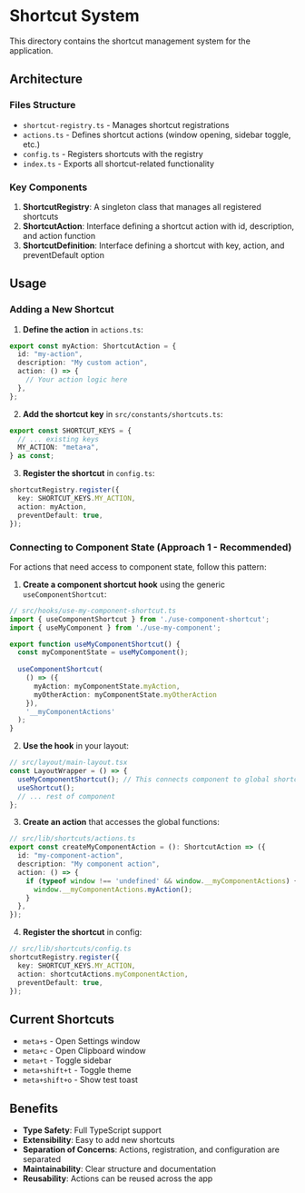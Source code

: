 # Shortcut System

This directory contains the shortcut management system for the application.

## Architecture

### Files Structure

- `shortcut-registry.ts` - Manages shortcut registrations
- `actions.ts` - Defines shortcut actions (window opening, sidebar toggle, etc.)
- `config.ts` - Registers shortcuts with the registry
- `index.ts` - Exports all shortcut-related functionality

### Key Components

1. **ShortcutRegistry**: A singleton class that manages all registered shortcuts
2. **ShortcutAction**: Interface defining a shortcut action with id, description, and action function
3. **ShortcutDefinition**: Interface defining a shortcut with key, action, and preventDefault option

## Usage

### Adding a New Shortcut

1. **Define the action** in `actions.ts`:
```typescript
export const myAction: ShortcutAction = {
  id: "my-action",
  description: "My custom action",
  action: () => {
    // Your action logic here
  },
};
```

2. **Add the shortcut key** in `src/constants/shortcuts.ts`:
```typescript
export const SHORTCUT_KEYS = {
  // ... existing keys
  MY_ACTION: "meta+a",
} as const;
```

3. **Register the shortcut** in `config.ts`:
```typescript
shortcutRegistry.register({
  key: SHORTCUT_KEYS.MY_ACTION,
  action: myAction,
  preventDefault: true,
});
```

### Connecting to Component State (Approach 1 - Recommended)

For actions that need access to component state, follow this pattern:

1. **Create a component shortcut hook** using the generic `useComponentShortcut`:
```typescript
// src/hooks/use-my-component-shortcut.ts
import { useComponentShortcut } from './use-component-shortcut';
import { useMyComponent } from './use-my-component';

export function useMyComponentShortcut() {
  const myComponentState = useMyComponent();
  
  useComponentShortcut(
    () => ({ 
      myAction: myComponentState.myAction,
      myOtherAction: myComponentState.myOtherAction 
    }),
    '__myComponentActions'
  );
}
```

2. **Use the hook** in your layout:
```typescript
// src/layout/main-layout.tsx
const LayoutWrapper = () => {
  useMyComponentShortcut(); // This connects component to global shortcuts
  useShortcut();
  // ... rest of component
};
```

3. **Create an action** that accesses the global functions:
```typescript
// src/lib/shortcuts/actions.ts
export const createMyComponentAction = (): ShortcutAction => ({
  id: "my-component-action",
  description: "My component action",
  action: () => {
    if (typeof window !== 'undefined' && window.__myComponentActions) {
      window.__myComponentActions.myAction();
    }
  },
});
```

4. **Register the shortcut** in config:
```typescript
// src/lib/shortcuts/config.ts
shortcutRegistry.register({
  key: SHORTCUT_KEYS.MY_ACTION,
  action: shortcutActions.myComponentAction,
  preventDefault: true,
});
```

## Current Shortcuts

- `meta+s` - Open Settings window
- `meta+c` - Open Clipboard window  
- `meta+t` - Toggle sidebar
- `meta+shift+t` - Toggle theme
- `meta+shift+o` - Show test toast

## Benefits

- **Type Safety**: Full TypeScript support
- **Extensibility**: Easy to add new shortcuts
- **Separation of Concerns**: Actions, registration, and configuration are separated
- **Maintainability**: Clear structure and documentation
- **Reusability**: Actions can be reused across the app
